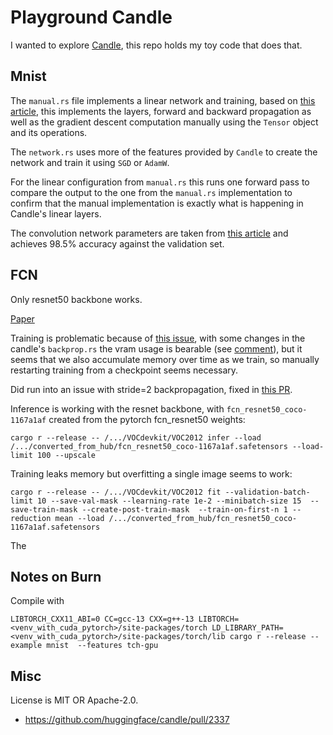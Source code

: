 # Playground Candle

I wanted to explore [Candle](https://github.com/huggingface/candle), this repo holds my toy code that does that.

## Mnist

The `manual.rs` file implements a linear network and training, based on [this article][mnist_stepbystep], this implements the layers, forward and backward propagation as well as the gradient descent computation manually using the `Tensor` object and its operations.

The `network.rs` uses more of the features provided by `Candle` to create the network and train it using `SGD` or `AdamW`.

For the linear configuration from `manual.rs` this runs one forward pass to compare the output to the one from the `manual.rs` implementation to confirm that the manual implementation is exactly what is happening in Candle's linear layers.

The convolution network parameters are taken from [this article][convolution_mnist] and achieves 98.5% accuracy against the validation set.

[mnist_stepbystep]: https://medium.com/@koushikkushal95/mnist-hand-written-digit-classification-using-neural-network-from-scratch-54da85712a06
[convolution_mnist]: https://machinelearningmastery.com/how-to-develop-a-convolutional-neural-network-from-scratch-for-mnist-handwritten-digit-classification/

## FCN

Only resnet50 backbone works.

[Paper](https://arxiv.org/pdf/1411.4038)

Training is problematic because of [this issue](https://github.com/huggingface/candle/issues/1241), with some changes in the candle's `backprop.rs` the vram usage is bearable (see [comment](https://github.com/huggingface/candle/issues/1241#issuecomment-2254229442)), but it seems that we also accumulate memory over time as we train, so manually restarting training from a checkpoint seems necessary.

Did run into an issue with stride=2 backpropagation, fixed in [this PR](https://github.com/huggingface/candle/pull/2337).


Inference is working with the resnet backbone, with `fcn_resnet50_coco-1167a1af` created from the pytorch fcn_resnet50 weights:
```
cargo r --release -- /.../VOCdevkit/VOC2012 infer --load /.../converted_from_hub/fcn_resnet50_coco-1167a1af.safetensors --load-limit 100 --upscale
```

Training leaks memory but overfitting a single image seems to work:
```
cargo r --release -- /.../VOCdevkit/VOC2012 fit --validation-batch-limit 10 --save-val-mask --learning-rate 1e-2 --minibatch-size 15  --save-train-mask --create-post-train-mask  --train-on-first-n 1 --reduction mean --load /.../converted_from_hub/fcn_resnet50_coco-1167a1af.safetensors
```

The 

## Notes on Burn

Compile with
```
LIBTORCH_CXX11_ABI=0 CC=gcc-13 CXX=g++-13 LIBTORCH=<venv_with_cuda_pytorch>/site-packages/torch LD_LIBRARY_PATH=<venv_with_cuda_pytorch>/site-packages/torch/lib cargo r --release --example mnist  --features tch-gpu
```


## Misc
License is MIT OR Apache-2.0.

- https://github.com/huggingface/candle/pull/2337
